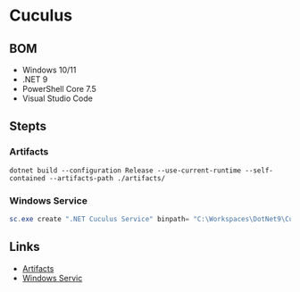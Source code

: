# Cuculus

## BOM

- Windows 10/11
- .NET 9
- PowerShell Core 7.5
- Visual Studio Code

## Stepts

### Artifacts

```powrshell
dotnet build --configuration Release --use-current-runtime --self-contained --artifacts-path ./artifacts/
```

### Windows Service

```powershell
sc.exe create ".NET Cuculus Service" binpath= "C:\Workspaces\DotNet9\Cuculus\artifacts\bin\Cuculus.WebApi\release\Cuculus.WebApi.exe"
```

## Links

- [Artifacts](https://learn.microsoft.com/en-us/dotnet/core/sdk/artifacts-output)
- [Windows Servic](https://learn.microsoft.com/en-us/dotnet/core/extensions/windows-service)
